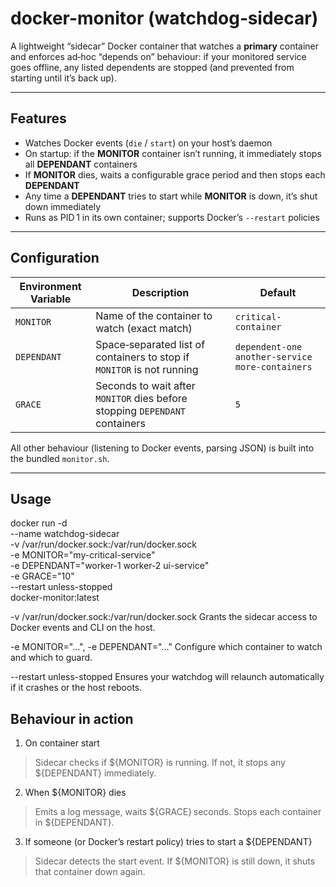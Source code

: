 # docker-monitor (watchdog‑sidecar)

A lightweight “sidecar” Docker container that watches a **primary** container and enforces ad‑hoc “depends on” behaviour: if your monitored service goes offline, any listed dependents are stopped (and prevented from starting until it’s back up).

---

## Features

- Watches Docker events (`die` / `start`) on your host’s daemon  
- On startup: if the **MONITOR** container isn’t running, it immediately stops all **DEPENDANT** containers  
- If **MONITOR** dies, waits a configurable grace period and then stops each **DEPENDANT**  
- Any time a **DEPENDANT** tries to start while **MONITOR** is down, it’s shut down immediately  
- Runs as PID 1 in its own container; supports Docker’s `--restart` policies

---

## Configuration

| Environment Variable | Description                                                                                  | Default                                    |
|----------------------|----------------------------------------------------------------------------------------------|--------------------------------------------|
| `MONITOR`            | Name of the container to watch (exact match)                                                 | `critical-container`                       |
| `DEPENDANT`          | Space‑separated list of containers to stop if `MONITOR` is not running                       | `dependent-one another-service more-containers` |
| `GRACE`              | Seconds to wait after `MONITOR` dies before stopping `DEPENDANT` containers                  | `5`                                        |

All other behaviour (listening to Docker events, parsing JSON) is built into the bundled `monitor.sh`.

---

## Usage

docker run -d \
  --name watchdog-sidecar \
  -v /var/run/docker.sock:/var/run/docker.sock \
  -e MONITOR="my-critical-service" \
  -e DEPENDANT="worker-1 worker-2 ui-service" \
  -e GRACE="10" \
  --restart unless-stopped \
  docker-monitor:latest


-v /var/run/docker.sock:/var/run/docker.sock
Grants the sidecar access to Docker events and CLI on the host.

-e MONITOR="…", -e DEPENDANT="…"
Configure which container to watch and which to guard.

--restart unless-stopped
Ensures your watchdog will relaunch automatically if it crashes or the host reboots.

## Behaviour in action

1. On container start
  > Sidecar checks if ${MONITOR} is running.
  > If not, it stops any ${DEPENDANT} immediately.

2. When ${MONITOR} dies
  > Emits a log message, waits ${GRACE} seconds.
  > Stops each container in ${DEPENDANT}.

3. If someone (or Docker’s restart policy) tries to start a ${DEPENDANT}
  > Sidecar detects the start event.
  > If ${MONITOR} is still down, it shuts that container down again.
